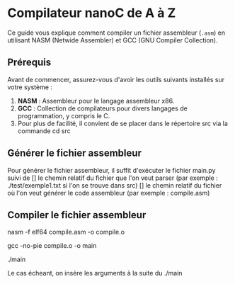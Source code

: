 # Compilateur nanoC de A à Z

Ce guide vous explique comment compiler un fichier assembleur (`.asm`) en utilisant NASM (Netwide Assembler) et GCC (GNU Compiler Collection).

## Prérequis

Avant de commencer, assurez-vous d'avoir les outils suivants installés sur votre système :

1. **NASM** : Assembleur pour le langage assembleur x86.
2. **GCC** : Collection de compilateurs pour divers langages de programmation, y compris le C.
3. Pour plus de facilité, il convient de se placer dans le répertoire src via la commande cd src

## Générer le fichier assembleur

Pour générer le fichier assembleur, il suffit d'exécuter le fichier main.py suivi de 
[] le chemin relatif du fichier que l'on veut parser (par exemple : ./test/exemple1.txt si l'on se trouve dans src)
[] le chemin relatif du fichier où l'on veut générer le code assembleur (par exemple : compile.asm)


## Compiler le fichier assembleur


nasm -f elf64 compile.asm -o compile.o

gcc -no-pie compile.o -o main

./main

Le cas écheant, on insère les arguments à la suite du ./main
